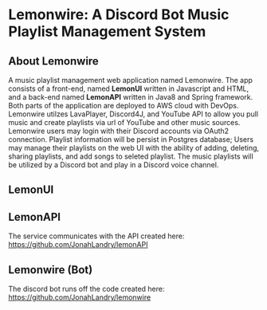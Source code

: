 # Lemonwire: A Discord Bot Music Playlist Management System

## About Lemonwire

A music playlist management web application named Lemonwire. The app consists of a front-end, named **LemonUI** written in Javascript and HTML, and a back-end named **LemonAPI** written in Java8 and Spring framework. Both parts of the application are deployed to AWS cloud with DevOps. Lemonwire utilzes LavaPlayer, Discord4J, and YouTube API to allow you pull music and create playlists via url of YouTube and other music sources. Lemonwire users may login with their Discord accounts via OAuth2 connection. Playlist information will be persist in Postgres database; Users may manage their playlists on the web UI with the ability of adding, deleting, sharing playlists, and add songs to seleted playlist. The music playlists will be utilized by a Discord bot and play in a Discord voice channel.

## LemonUI

## LemonAPI
The service communicates with the API created here: https://github.com/JonahLandry/lemonAPI

## Lemonwire (Bot)
The discord bot runs off the code created here: https://github.com/JonahLandry/lemonwire
